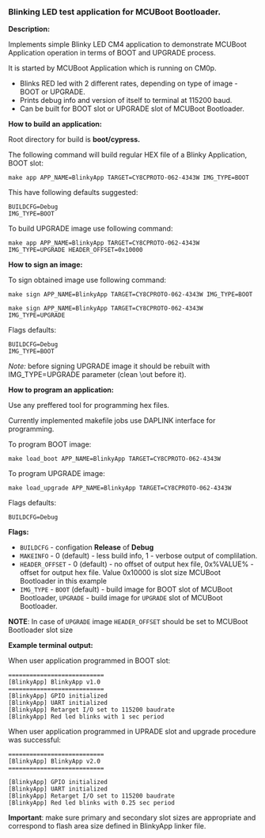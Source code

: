 ### Blinking LED test application for MCUBoot Bootloader.

**Description:**

Implements simple Blinky LED CM4 application to demonstrate MCUBoot Application operation in terms of BOOT and UPGRADE process.

It is started by MCUBoot Application which is running on CM0p.

* Blinks RED led with 2 different rates, depending on type of image - BOOT or UPGRADE.
* Prints debug info and version of itself to terminal at 115200 baud.
* Can be built for BOOT slot or UPGRADE slot of MCUBoot Bootloader.

**How to build an application:**

Root directory for build is **boot/cypress.**

The following command will build regular HEX file of a Blinky Application, BOOT slot:

    make app APP_NAME=BlinkyApp TARGET=CY8CPROTO-062-4343W IMG_TYPE=BOOT

This have following defaults suggested:

    BUILDCFG=Debug
    IMG_TYPE=BOOT

To build UPGRADE image use following command:

    make app APP_NAME=BlinkyApp TARGET=CY8CPROTO-062-4343W IMG_TYPE=UPGRADE HEADER_OFFSET=0x10000

**How to sign an image:**

To sign obtained image use following command:

    make sign APP_NAME=BlinkyApp TARGET=CY8CPROTO-062-4343W IMG_TYPE=BOOT

    make sign APP_NAME=BlinkyApp TARGET=CY8CPROTO-062-4343W IMG_TYPE=UPGRADE

Flags defaults:

    BUILDCFG=Debug
    IMG_TYPE=BOOT

*Note:* before signing UPGRADE image it should be rebuilt with IMG_TYPE=UPGRADE parameter (clean \out before it).

**How to program an application:**

Use any preffered tool for programming hex files.

Currently implemented makefile jobs use DAPLINK interface for programming.

To program BOOT image:

    make load_boot APP_NAME=BlinkyApp TARGET=CY8CPROTO-062-4343W

To program UPGRADE image:

    make load_upgrade APP_NAME=BlinkyApp TARGET=CY8CPROTO-062-4343W

Flags defaults:

    BUILDCFG=Debug

**Flags:**
- `BUILDCFG` - configation **Release** of **Debug**
- `MAKEINFO` - 0 (default) - less build info, 1 - verbose output of complilation.
- `HEADER_OFFSET` - 0 (default) - no offset of output hex file, 0x%VALUE% - offset for output hex file. Value 0x10000 is slot size MCUBoot Bootloader in this example
- `IMG_TYPE` - `BOOT` (default) - build image for BOOT slot of MCUBoot Bootloader, `UPGRADE` - build image for `UPGRADE` slot of MCUBoot Bootloader.

**NOTE**: In case of `UPGRADE` image `HEADER_OFFSET` should be set to MCUBoot Bootloader slot size

**Example terminal output:**

When user application programmed in BOOT slot:

    ===========================
    [BlinkyApp] BlinkyApp v1.0
    ===========================
    [BlinkyApp] GPIO initialized
    [BlinkyApp] UART initialized
    [BlinkyApp] Retarget I/O set to 115200 baudrate
    [BlinkyApp] Red led blinks with 1 sec period

When user application programmed in UPRADE slot and upgrade procedure was successful:

    ===========================
    [BlinkyApp] BlinkyApp v2.0
    ===========================

    [BlinkyApp] GPIO initialized
    [BlinkyApp] UART initialized
    [BlinkyApp] Retarget I/O set to 115200 baudrate
    [BlinkyApp] Red led blinks with 0.25 sec period

**Important**: make sure primary and secondary slot sizes are appropriate and correspond to flash area size defined in BlinkyApp linker file.
